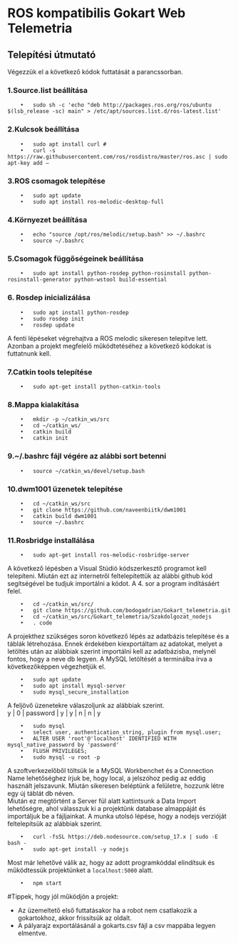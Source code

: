 # ROS kompatibilis Gokart Web Telemetria

## Telepítési útmutató

Végezzük el a következő kódok futtatását a parancssorban.  
  ### 1.Source.list beállítása  
        •	sudo sh -c 'echo "deb http://packages.ros.org/ros/ubuntu $(lsb_release -sc) main" > /etc/apt/sources.list.d/ros-latest.list'
        
  ### 2.Kulcsok beállítása  
        •	sudo apt install curl #  
        •	curl -s https://raw.githubusercontent.com/ros/rosdistro/master/ros.asc | sudo apt-key add –  
  
  ### 3.ROS csomagok telepítése
        •	sudo apt update
        •	sudo apt install ros-melodic-desktop-full
        
  ### 4.Környezet beállítása
        •	echo "source /opt/ros/melodic/setup.bash" >> ~/.bashrc
        •	source ~/.bashrc
        
  ### 5.Csomagok függőségeinek beállítása
        •	sudo apt install python-rosdep python-rosinstall python-rosinstall-generator python-wstool build-essential
        
  ### 6. Rosdep inicializálása
        •	sudo apt install python-rosdep
        •	sudo rosdep init
        •	rosdep update
        
A fenti lépéseket végrehajtva a ROS melodic sikeresen telepítve lett. Azonban a projekt megfelelő működtetéséhez a következő kódokat is futtatnunk kell.

  ### 7.Catkin tools telepítése
        •	sudo apt-get install python-catkin-tools
        
  ### 8.Mappa kialakítása
        •	mkdir -p ~/catkin_ws/src
        •	cd ~/catkin_ws/
        •	catkin build
        •	catkin init
  
  ### 9.~/.bashrc fájl végére az alábbi sort betenni
        •	source ~/catkin_ws/devel/setup.bash
        
  ### 10.dwm1001 üzenetek telepítése
        •	cd ~/catkin_ws/src
        •	git clone https://github.com/naveenbiitk/dwm1001
        •	catkin build dwm1001
        •	source ~/.bashrc
        
  ### 11.Rosbridge installálása
        •	sudo apt-get install ros-melodic-rosbridge-server
        
A következő lépésben a Visual Stúdió kódszerkesztő programot kell telepíteni. Miután ezt az internetről feltelepítettük az alábbi github kód segítségével be tudjuk importálni a kódot. A 4. sor a program indításáért felel.

        •	cd ~/catkin_ws/src/
        •	git clone https://github.com/bodogadrian/Gokart_telemetria.git
        •	cd ~/catkin_ws/src/Gokart_telemetria/Szakdolgozat_nodejs
        •	. code

A projekthez szükséges soron következő lépés az adatbázis telepítése és a táblák létrehozása. Ennek érdekében kiexportáltam az adatokat, melyet a letöltés után az alábbiak szerint importálni kell az adatbázisba, melynél fontos, hogy a neve db legyen.
A MySQL letöltését a terminálba írva a következőképpen végezhetjük el.

        •	sudo apt update
        •	sudo apt install mysql-server
        •	sudo mysql_secure_installation
A feljövő üzenetekre válaszoljunk az alábbiak szerint.  
      y | 0 | password | y | y | n | n | y  
        
        •	sudo mysql  
        •	select user, authentication_string, plugin from mysql.user;  
        •	ALTER USER 'root'@'localhost' IDENTIFIED WITH mysql_native_password by 'password'  
        •	FLUSH PRIVILEGES;  
        •	sudo mysql -u root -p  
        
A szoftverkezelőből töltsük le a MySQL Workbenchet és a Connection Name lehetőséghez írjuk be, hogy local, a jelszóhoz pedig az eddig használt jelszavunk. Miután sikeresen beléptünk a felületre, hozzunk létre egy új táblát db néven.  
Miután ez megtörtént a Server fül alatt kattintsunk a Data Import lehetőségre, ahol válasszuk ki a projektünk database almappáját és importáljuk be a fájljainkat.
A munka utolsó lépése, hogy a nodejs verzióját feltelepítsük az alábbiak szerint.

        •	curl -fsSL https://deb.nodesource.com/setup_17.x | sudo -E bash -
        •	sudo apt-get install -y nodejs
        
Most már lehetővé válik az, hogy az adott programkóddal elindítsuk és működtessük projektünket a `localhost:5000` alatt.  
        
        •	npm start
        
#Tippek, hogy jól működjön a projekt:
  - Az üzemeltető első futtatásakor ha a robot nem csatlakozik a gokartokhoz, akkor frissítsük az oldalt.
  - A pályarajz exportálásánál a gokarts.csv fájl a csv mappába legyen elmentve.




    



   

  
